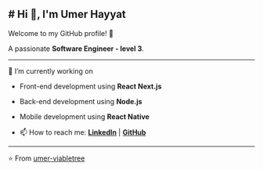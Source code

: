 ## # Hi 👋, I'm Umer Hayyat
Welcome to my GitHub profile! 🚀  

A passionate **Software Engineer - level 3**.  

--- 
🔭 I’m currently working on  
- Front-end development using **React Next.js**  
- Back-end development using **Node.js**  
- Mobile development using **React Native**  


- 📫 How to reach me: **[LinkedIn](https://www.linkedin.com/in/umerhayyat54/)** | **[GitHub](https://github.com/umer-viabletree)**  

---
⭐️ From [umer-viabletree](https://github.com/umer-viabletree)
